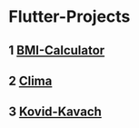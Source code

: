 # Flutter-Projects

## 1 [BMI-Calculator](https://github.com/jitendrad182/Flutter-BMI-Calculator)
## 2 [Clima](https://github.com/jitendrad182/Flutter-Clima)
## 3 [Kovid-Kavach](https://www.linkedin.com/posts/jitendrad182_engineers-flutter-flutterapp-activity-6794594636930383872-vx5G)
